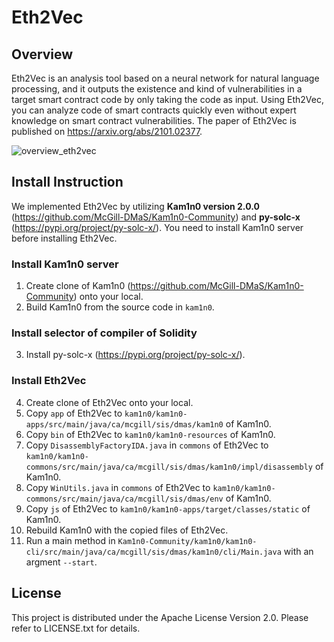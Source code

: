 # Eth2Vec

## Overview
Eth2Vec is an analysis tool based on a neural network for natural language processing, and it outputs the existence and kind of vulnerabilities in a target smart contract code by only taking the code as input. 
Using Eth2Vec, you can analyze code of smart contracts quickly even without expert knowledge on smart contract vulnerabilities.
The paper of Eth2Vec is published on https://arxiv.org/abs/2101.02377.

![overview_eth2vec](https://github.com/fseclab-osaka/eth2vec/blob/main/images/overview_Eth2Vec.png)

## Install Instruction
We implemented Eth2Vec by utilizing **Kam1n0 version 2.0.0** (https://github.com/McGill-DMaS/Kam1n0-Community) and **py-solc-x** (https://pypi.org/project/py-solc-x/). 
You need to install Kam1n0 server before installing Eth2Vec.

### Install Kam1n0 server
1. Create clone of Kam1n0 (https://github.com/McGill-DMaS/Kam1n0-Community) onto your local.
2. Build Kam1n0 from the source code in `kam1n0`.

### Install selector of compiler of Solidity
3. Install py-solc-x (https://pypi.org/project/py-solc-x/).

### Install Eth2Vec
4. Create clone of Eth2Vec onto your local.
5. Copy `app` of Eth2Vec to `kam1n0/kam1n0-apps/src/main/java/ca/mcgill/sis/dmas/kam1n0` of Kam1n0.
6. Copy `bin` of Eth2Vec to `kam1n0/kam1n0-resources` of Kam1n0.
7. Copy `DisassemblyFactoryIDA.java` in `commons` of Eth2Vec to `kam1n0/kam1n0-commons/src/main/java/ca/mcgill/sis/dmas/kam1n0/impl/disassembly` of Kam1n0.
8. Copy `WinUtils.java` in `commons` of Eth2Vec to `kam1n0/kam1n0-commons/src/main/java/ca/mcgill/sis/dmas/env` of Kam1n0.
9. Copy `js` of Eth2Vec to `kam1n0/kam1n0-apps/target/classes/static` of Kam1n0.
10. Rebuild Kam1n0 with the copied files of Eth2Vec.
11. Run a main method in `Kam1n0-Community/kam1n0/kam1n0-cli/src/main/java/ca/mcgill/sis/dmas/kam1n0/cli/Main.java` with an argment `--start`.


## License
This project is distributed under the Apache License Version 2.0. Please refer to LICENSE.txt for details.
